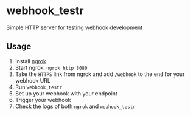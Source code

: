 # webhook_testr

Simple HTTP server for testing webhook development

## Usage

1. Install [ngrok](https://ngrok.com/download)
2. Start ngrok: `ngrok http 8080`
3. Take the `HTTPS` link from ngrok and add `/webhook` to the end for your webhook URL
4. Run `webhook_testr`
5. Set up your webhook with your endpoint
6. Trigger your webhook
7. Check the logs of both `ngrok` and `webhook_testr`
